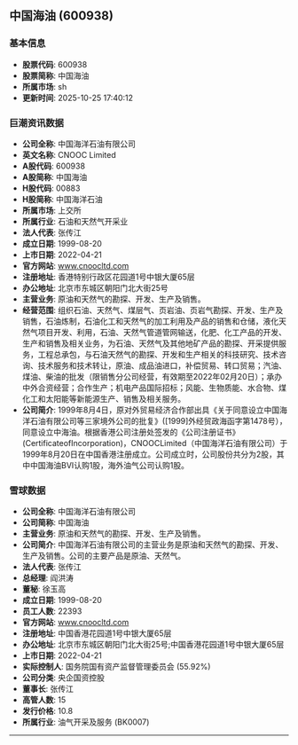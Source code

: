 ## 中国海油 (600938)

### 基本信息

- **股票代码**: 600938
- **股票简称**: 中国海油
- **所属市场**: sh
- **更新时间**: 2025-10-25 17:40:12

### 巨潮资讯数据

- **公司全称**: 中国海洋石油有限公司
- **英文名称**: CNOOC Limited
- **A股代码**: 600938
- **A股简称**: 中国海油
- **H股代码**: 00883
- **H股简称**: 中国海洋石油
- **所属市场**: 上交所
- **所属行业**: 石油和天然气开采业
- **法人代表**: 张传江
- **成立日期**: 1999-08-20
- **上市日期**: 2022-04-21
- **官方网站**: www.cnoocltd.com
- **注册地址**: 香港特别行政区花园道1号中银大厦65层
- **办公地址**: 北京市东城区朝阳门北大街25号
- **主营业务**: 原油和天然气的勘探、开发、生产及销售。
- **经营范围**: 组织石油、天然气、煤层气、页岩油、页岩气勘探、开发、生产及销售，石油炼制，石油化工和天然气的加工利用及产品的销售和仓储，液化天然气项目开发、利用，石油、天然气管道管网输送，化肥、化工产品的开发、生产和销售及相关业务，为石油、天然气及其他地矿产品的勘探、开采提供服务，工程总承包，与石油天然气的勘探、开发和生产相关的科技研究、技术咨询、技术服务和技术转让，原油、成品油进口，补偿贸易、转口贸易；汽油、煤油、柴油的批发（限销售分公司经营，有效期至2022年02月20日）；承办中外合资经营；合作生产；机电产品国际招标；风能、生物质能、水合物、煤化工和太阳能等新能源生产、销售及相关服务。
- **公司简介**: 1999年8月4日，原对外贸易经济合作部出具《关于同意设立中国海洋石油有限公司等三家境外公司的批复》([1999]外经贸政海函字第1478号），同意设立中海油。根据香港公司注册处签发的《公司注册证书》(CertificateofIncorporation)，CNOOCLimited（中国海洋石油有限公司）于1999年8月20日在中国香港注册成立。公司成立时，公司股份共分为2股，其中中国海油BVI认购1股，海外油气公司认购1股。

### 雪球数据

- **公司全称**: 中国海洋石油有限公司
- **公司简称**: 中国海油
- **主营业务**: 原油和天然气的勘探、开发、生产及销售。
- **公司简介**: 中国海洋石油有限公司的主营业务是原油和天然气的勘探、开发、生产及销售。公司的主要产品是原油、天然气。
- **法人代表**: 张传江
- **总经理**: 阎洪涛
- **董秘**: 徐玉高
- **成立日期**: 1999-08-20
- **员工人数**: 22393
- **官方网站**: www.cnoocltd.com
- **注册地址**: 中国香港花园道1号中银大厦65层
- **办公地址**: 北京市东城区朝阳门北大街25号;中国香港花园道1号中银大厦65层
- **上市日期**: 2022-04-21
- **实际控制人**: 国务院国有资产监督管理委员会 (55.92%)
- **公司分类**: 央企国资控股
- **董事长**: 张传江
- **高管人数**: 15
- **发行价格**: 10.8
- **所属行业**: 油气开采及服务 (BK0007)

---